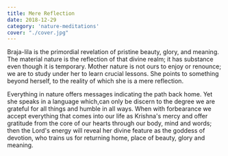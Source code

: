 ```yaml
---
title: Mere Reflection
date: 2018-12-29
category: 'nature-meditations'
cover: "./cover.jpg"
---
```


Braja-lila is the primordial revelation of pristine beauty, glory, and meaning. The material nature is the reflection of that divine realm; it has substance even though it is temporary. Mother nature is not ours to enjoy or renounce; we are to study under her to learn crucial lessons. She points to something beyond herself, to the reality of which she is a mere reflection.

Everything in nature offers messages indicating the path back home. Yet she speaks in a language which,can only be discern to the degree we are grateful for all things and humble in all ways. When with forbearance we accept everything that comes into our life as Krishna's mercy and offer gratitude from the core of our hearts through our body, mind and words; then the Lord's energy will reveal her divine feature as the goddess of devotion, who trains us for returning home, place of beauty, glory and meaning.